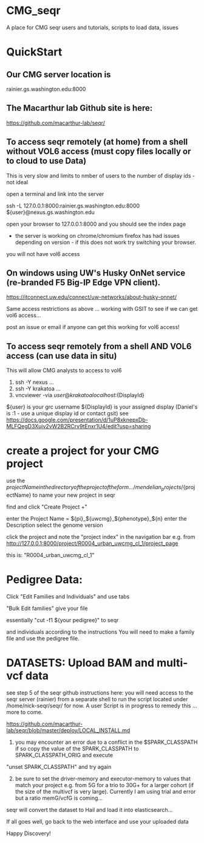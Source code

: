 # CMG_seqr
A place for CMG seqr users and tutorials, scripts to load data, issues

# QuickStart
## Our CMG server location is 
rainier.gs.washington.edu:8000

## The Macarthur lab Github site is here:

https://github.com/macarthur-lab/seqr/

## To access seqr remotely (at home) from a shell without VOL6 access (must copy files locally or to cloud to use Data)

This is very slow and limits to nmber of users to the number of display ids - not ideal

open a terminal and link into the server

ssh -L 127.0.0.1:8000:rainier.gs.washington.edu:8000 ${user}@nexus.gs.washington.edu

open your browser to 127.0.0.1:8000 and you should see the index page 
* the server is working on chrome/chromium firefox has had issues depending on version - if this does not work try switching your browser.

you will not have vol6 access

## On windows using UW's Husky OnNet service (re-branded F5 Big-IP Edge VPN client).

https://itconnect.uw.edu/connect/uw-networks/about-husky-onnet/

Same access restrictions as above ... working with GSIT to see if we can get vol6 access...

post an issue or email if anyone can get this working for vol6 access!





## To access seqr remotely from a shell AND VOL6 access (can use data in situ)

This will allow CMG analysts to access to vol6 

1) ssh -Y nexus ...
2) ssh -Y krakatoa ...
3) vncviewer -via ${user}@krakatoa localhost:${DisplayId}

${user} is your grc username
${DisplayId} is your assigned display (Daniel's is :1 - use a unique display id or contact gsit)
see https://docs.google.com/presentation/d/1uP8xknepxDb-MLFQegD3Xujv2vW2B2RCrv9tEnxr1U4/edit?usp=sharing

# create a project for your CMG project
use the ${projectName} in the directory of the project of the form .../mendelian_projects/${projectName}
to name your new project in seqr

find and click "Create Project +"

enter the Project Name = ${pi}_${uwcmg}_${phenotype}_${n}
enter the Description
select the genome version

click the project and note the "project index" in the navigation bar e.g.
from 
http://127.0.0.1:8000/project/R0004_urban_uwcmg_cl_1/project_page

this is:
"R0004_urban_uwcmg_cl_1"

# Pedigree Data:
Click "Edit Families and Individuals" and use tabs

"Bulk Edit families"
give your file 

essentially "cut -f1 ${your pedigree}" to seqr

and individuals according to the instructions 
You will need to make a family file and use the pedigree file.

# DATASETS: Upload BAM and multi-vcf data 

see step 5 of the seqr github instructions here: you will need access to the seqr server (rainier) from a separate shell to run the script located under /home/nick-seqr/seqr/ for now. A user Script is in progress to remedy this ... more to come.

https://github.com/macarthur-lab/seqr/blob/master/deploy/LOCAL_INSTALL.md

1) you may encounter an error due to a conflict in the $SPARK_CLASSPATH if so copy the value of the SPARK_CLASSPATH to SPARK_CLASSPATH_ORIG and execute

"unset SPARK_CLASSPATH" and try again

2) be sure to set the driver-memory and executor-memory to values that match your project e.g. from 5G for a trio to 30G+ for a larger cohort (if the size of the multivcf is very large). Currently I am using trial and error but a ratio memG/vcfG is coming...

seqr will convert the dataset to Hail and load it into elasticsearch...

If all goes well, go back to the web interface and use your uploaded data

Happy Discovery!
